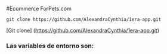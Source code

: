#Ecommerce ForPets.com

 ```
 git clone https://github.com/AlexandraCynthia/1era-app.git
``` 

[Git clone] (https://github.com/AlexandraCynthia/1era-app.git)

### Las variables de entorno son:

